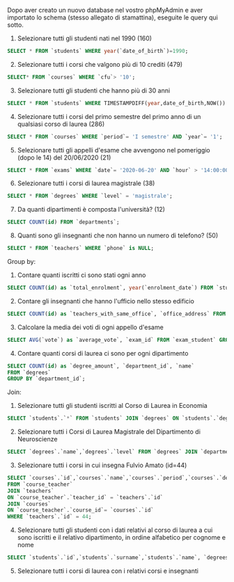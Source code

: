 Dopo aver creato un nuovo database nel vostro phpMyAdmin e aver importato lo schema (stesso allegato di stamattina), eseguite le query qui sotto.


1. Selezionare tutti gli studenti nati nel 1990 (160)
```sql
SELECT * FROM `students` WHERE year(`date_of_birth`)=1990;
```

2. Selezionare tutti i corsi che valgono più di 10 crediti (479)
```sql
SELECT* FROM `courses` WHERE `cfu`> '10';
```

3. Selezionare tutti gli studenti che hanno più di 30 anni
```sql
SELECT * FROM `students` WHERE TIMESTAMPDIFF(year,date_of_birth,NOW()) >30;
```

4. Selezionare tutti i corsi del primo semestre del primo anno di un qualsiasi corso di laurea (286)
```sql
SELECT * FROM `courses` WHERE `period`= 'I semestre' AND `year`= '1';
```

5. Selezionare tutti gli appelli d'esame che avvengono nel pomeriggio (dopo le 14) del 20/06/2020 (21)
```sql
SELECT * FROM `exams` WHERE `date`= '2020-06-20' AND `hour` > '14:00:00';
```

6. Selezionare tutti i corsi di laurea magistrale (38)
```sql
SELECT * FROM `degrees` WHERE `level` = 'magistrale';
```

7. Da quanti dipartimenti è composta l'università? (12)
```sql
SELECT COUNT(id) FROM `departments`;
```

8. Quanti sono gli insegnanti che non hanno un numero di telefono? (50)
```sql
SELECT * FROM `teachers` WHERE `phone` is NULL;
```

Group by:
1. Contare quanti iscritti ci sono stati ogni anno
```sql
SELECT COUNT(id) as `total_enrolment`, year(`enrolment_date`) FROM `students` GROUP BY year(`enrolment_date`);
```

2. Contare gli insegnanti che hanno l'ufficio nello stesso edificio
```sql
SELECT COUNT(id) as `teachers_with_same_office`, `office_address` FROM `teachers` GROUP BY `office_address`;
```

3. Calcolare la media dei voti di ogni appello d'esame
```sql
SELECT AVG(`vote`) as `average_vote`, `exam_id` FROM `exam_student` GROUP BY `exam_id`;
```

4. Contare quanti corsi di laurea ci sono per ogni dipartimento
```sql
SELECT COUNT(id) as `degree_amount`, `department_id`, `name`
FROM `degrees`
GROUP BY `department_id`;
```

Join:
1. Selezionare tutti gli studenti iscritti al Corso di Laurea in Economia
```sql
SELECT `students`.`*` FROM `students` JOIN `degrees` ON `students`.`degree_id`= `degrees`.`id` WHERE `degrees`.`name`= 'Corso di Laurea in Economia';
```

2. Selezionare tutti i Corsi di Laurea Magistrale del Dipartimento di Neuroscienze
```sql
SELECT `degrees`.`name`,`degrees`.`level` FROM `degrees` JOIN `departments` ON `degrees`.`department_id` = `departments`.`id` WHERE `departments`.`name` = 'Dipartimento di Neuroscienze' AND `degrees`.`level` = 'magistrale';
```

3. Selezionare tutti i corsi in cui insegna Fulvio Amato (id=44)
```sql
SELECT `courses`.`id`,`courses`.`name`,`courses`.`period`,`courses`.`description`,`courses`.`year`,`courses`.`cfu`,`courses`.`website`, `teachers`.`id`,`teachers`.`name`,`teachers`.`surname`
FROM `course_teacher`
JOIN `teachers`
ON `course_teacher`.`teacher_id` = `teachers`.`id`
JOIN `courses`
ON `course_teacher`.`course_id`= `courses`.`id`
WHERE `teachers`.`id` = 44;
```

4. Selezionare tutti gli studenti con i dati relativi al corso di laurea a cui sono iscritti e il relativo dipartimento, in ordine alfabetico per cognome e nome
```sql
SELECT `students`.`id`,`students`.`surname`,`students`.`name`, `degrees`.`id`,`degrees`.`id`,`degrees`.`name`,`degrees`.`level`,`degrees`.`id`,`degrees`.`address`,`degrees`.`id`,`degrees`.`email`,`degrees`.`website`,`degrees`.`department_id` FROM `students` JOIN `degrees` ON `students`.`degree_id` = `degrees`.`id` ORDER BY `students`.`surname`, `students`.`name`;
```

5. Selezionare tutti i corsi di laurea con i relativi corsi e insegnanti